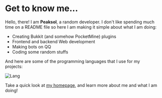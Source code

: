 # Get to know me...
Hello, there! I am **Peaksol**, a random developer. I don't like spending much time on a README file so here I am making it simple about what I am doing:
- Creating Bukkit (and somehow PocketMine) plugins
- Frontend and backend Web development
- Making bots on QQ
- Coding some random stuffs

And here are some of the programming languages that I use for my projects:

![Lang](https://github-readme-stats.vercel.app/api/top-langs/?username=TravinDreek&layout=compact&theme=tokyonight)

Take a quick look at [my homepage](https://peaksol.fun/), and learn more about me and what I am doing!
